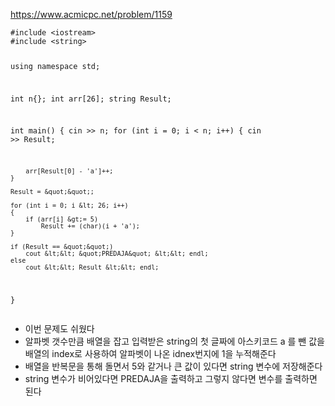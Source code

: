 <p><a href="https://www.acmicpc.net/problem/1159">https://www.acmicpc.net/problem/1159</a></p>
<pre><code class="language-cpp">#include &lt;iostream&gt;
#include &lt;string&gt;

using namespace std;

int n{};
int arr[26];
string Result;

int main()
{
    cin &gt;&gt; n;
    for (int i = 0; i &lt; n; i++)
    {
        cin &gt;&gt; Result;

        arr[Result[0] - 'a']++;
    }

    Result = &quot;&quot;;

    for (int i = 0; i &lt; 26; i++)
    {
        if (arr[i] &gt;= 5)
            Result += (char)(i + 'a');
    }

    if (Result == &quot;&quot;)
        cout &lt;&lt; &quot;PREDAJA&quot; &lt;&lt; endl;
    else
        cout &lt;&lt; Result &lt;&lt; endl;
}</code></pre>
<ul>
<li>이번 문제도 쉬웠다</li>
<li>알파벳 갯수만큼 배열을 잡고 입력받은 string의 첫 글짜에 아스키코드 a 를 뺀 값을 배열의 index로 사용하여 알파벳이 나온 idnex번지에 1을 누적해준다</li>
<li>배열을 반복문을 통해 돌면서 5와 같거나 큰 값이 있다면 string 변수에 저장해준다</li>
<li>string 변수가 비어있다면 PREDAJA을 출력하고 그렇지 않다면 변수를 출력하면 된다</li>
</ul>
